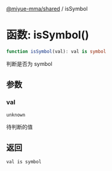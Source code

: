 [@miyue-mma/shared](../index.md) / isSymbol

# 函数: isSymbol()

```ts
function isSymbol(val): val is symbol
```

判断是否为 symbol

## 参数

### val

`unknown`

待判断的值

## 返回

`val is symbol`
